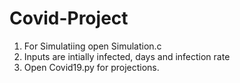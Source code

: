 # Covid-Project
1. For Simulatiing open Simulation.c 
2. Inputs are intially infected, days and infection rate
3. Open Covid19.py for projections.
